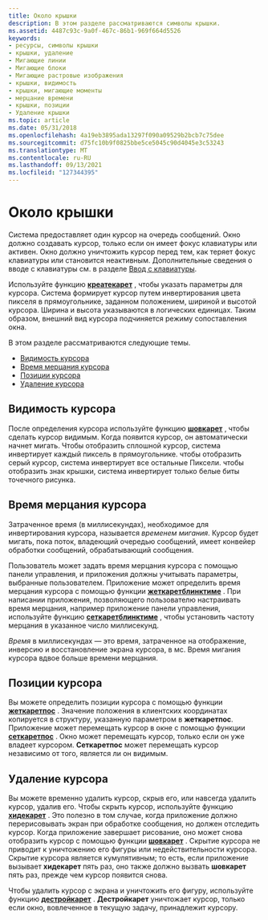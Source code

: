 ```yaml
---
title: Около крышки
description: В этом разделе рассматриваются символы крышки.
ms.assetid: 4487c93c-9a0f-467c-86b1-969f664d5526
keywords:
- ресурсы, символы крышки
- крышки, удаление
- Мигающие линии
- Мигающие блоки
- Мигающие растровые изображения
- крышки, видимость
- крышки, мигающие моменты
- мерцание времени
- крышки, позиции
- Удаление крышки
ms.topic: article
ms.date: 05/31/2018
ms.openlocfilehash: 4a19eb3895ada13297f090a09529b2bcb7c75dee
ms.sourcegitcommit: d75fc10b9f0825bbe5ce5045c90d4045e3c53243
ms.translationtype: MT
ms.contentlocale: ru-RU
ms.lasthandoff: 09/13/2021
ms.locfileid: "127344395"
---
```

# <a name="about-carets"></a>Около крышки

Система предоставляет один курсор на очередь сообщений. Окно должно создавать курсор, только если он имеет фокус клавиатуры или активен. Окно должно уничтожить курсор перед тем, как теряет фокус клавиатуры или становится неактивным. Дополнительные сведения о вводе с клавиатуры см. в разделе [Ввод с клавиатуры](/windows/desktop/inputdev/keyboard-input).

Используйте функцию [**креатекарет**](/windows/desktop/api/Winuser/nf-winuser-createcaret) , чтобы указать параметры для курсора. Система формирует курсор путем инвертирования цвета пикселя в прямоугольнике, заданном положением, шириной и высотой курсора. Ширина и высота указываются в логических единицах. Таким образом, внешний вид курсора подчиняется режиму сопоставления окна.

В этом разделе рассматриваются следующие темы.

-   [Видимость курсора](#caret-visibility)
-   [Время мерцания курсора](#caret-blink-time)
-   [Позиции курсора](#caret-position)
-   [Удаление курсора](#removing-a-caret)

## <a name="caret-visibility"></a>Видимость курсора

После определения курсора используйте функцию [**шовкарет**](/windows/desktop/api/Winuser/nf-winuser-showcaret) , чтобы сделать курсор видимым. Когда появится курсор, он автоматически начнет мигать. Чтобы отобразить сплошной курсор, система инвертирует каждый пиксель в прямоугольнике. чтобы отобразить серый курсор, система инвертирует все остальные Пиксели. чтобы отобразить знак крышки, система инвертирует только белые биты точечного рисунка.

## <a name="caret-blink-time"></a>Время мерцания курсора

Затраченное время (в миллисекундах), необходимое для инвертирования курсора, называется *временем мигания*. Курсор будет мигать, пока поток, владеющий очередью сообщений, имеет конвейер обработки сообщений, обрабатывающий сообщения.

Пользователь может задать время мерцания курсора с помощью панели управления, и приложения должны учитывать параметры, выбранные пользователем. Приложение может определить время мерцания курсора с помощью функции [**жеткаретблинктиме**](/windows/desktop/api/Winuser/nf-winuser-getcaretblinktime) . При написании приложения, позволяющего пользователю настраивать время мерцания, например приложение панели управления, используйте функцию [**сеткаретблинктиме**](/windows/desktop/api/Winuser/nf-winuser-setcaretblinktime) , чтобы установить частоту мерцания в указанное число миллисекунд.

*Время* в миллисекундах — это время, затраченное на отображение, инверсию и восстановление экрана курсора, в мс. Время мигания курсора вдвое больше времени мерцания.

## <a name="caret-position"></a>Позиции курсора

Вы можете определить позиции курсора с помощью функции [**жеткаретпос**](/windows/desktop/api/Winuser/nf-winuser-getcaretpos) . Значение положения в клиентских координатах копируется в структуру, указанную параметром в **жеткаретпос**. Приложение может перемещать курсор в окне с помощью функции [**сеткаретпос**](/windows/desktop/api/Winuser/nf-winuser-setcaretpos) . Окно может перемещать курсор, только если он уже владеет курсором. **Сеткаретпос** может перемещать курсор независимо от того, является ли он видимым.

## <a name="removing-a-caret"></a>Удаление курсора

Вы можете временно удалить курсор, скрыв его, или навсегда удалить курсор, удалив его. Чтобы скрыть курсор, используйте функцию [**хидекарет**](/windows/desktop/api/Winuser/nf-winuser-hidecaret) . Это полезно в том случае, когда приложение должно перерисовывать экран при обработке сообщения, но должен отследить курсор. Когда приложение завершает рисование, оно может снова отобразить курсор с помощью функции [**шовкарет**](/windows/desktop/api/Winuser/nf-winuser-showcaret) . Скрытие курсора не приводит к уничтожению его фигуры или недействительности курсора. Скрытие курсора является кумулятивным; то есть, если приложение вызывает **хидекарет** пять раз, оно также должно вызвать **шовкарет** пять раз, прежде чем курсор появится снова.

Чтобы удалить курсор с экрана и уничтожить его фигуру, используйте функцию [**дестройкарет**](/windows/desktop/api/Winuser/nf-winuser-destroycaret) . **Дестройкарет** уничтожает курсор, только если окно, вовлеченное в текущую задачу, принадлежит курсору.

 

 